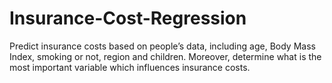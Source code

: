 # Insurance-Cost-Regression
Predict insurance costs based on people’s data, including age, Body Mass Index, smoking or not, region and children.  Moreover, determine what is the most important variable which influences insurance costs.

